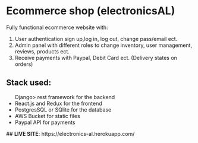 # Ecommerce shop (electronicsAL) 
Fully functional ecommerce website with:
<ol>
  <li>User authentication sign up,log in, log out, change pass/email ect.</li>
  <li>Admin panel with different roles to change inventory, user management, reviews, products ect.</li>
  <li>Receive payments with Paypal, Debit Card ect. (Delivery states on orders)</li>
</ol>	

## Stack used:
<ul>
  <li<strong>Django</strong>> rest framework for the backend</li>
  <li><strong></strong>React.js and Redux for the frontend</li>
  <li><strong></strong>PostgresSQL or SQlite for the database</li>
  <li><strong></strong>AWS Bucket for static files </li>
  <li><strong></strong>Paypal API for payments</li>
</ul>	
## <strong>LIVE SITE</strong>: https://electronics-al.herokuapp.com/

